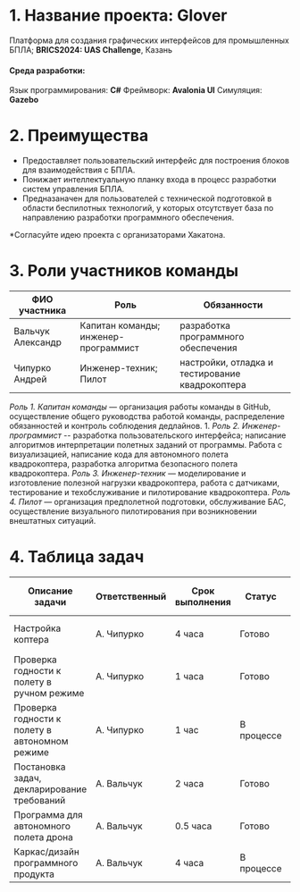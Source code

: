 #  1. Название проекта: Glover

Платформа для создания графических интерфейсов для промышленных БПЛА;
**BRICS2024: UAS Challenge**, Казань
 
####  Среда разработки:

Язык программирования: **C#**
Фреймворк: **Avalonia UI**
Симуляция: **Gazebo**

#  2. Преимущества

- Предоставляет пользовательский интерфейс для построения блоков для взаимодействия с БПЛА.
- Понижает интеллектуальную планку входа в процесс разработки систем управления БПЛА.
- Предназаначен для пользователей с технической подготовкой в области беспилотных технологий, у которых отсутствует база по направлению разработки программного обеспечения.

*Согласуйте идею проекта с организаторами Хакатона.
 
#  3. Роли участников команды

| ФИО участника | Роль  | Обязанности |
| -------- | ------- |------- |
| Вальчук Александр | Капитан команды; инженер-программист | разработка программного обеспечения |
| Чипурко Андрей | Инженер-техник; Пилот | настройки, отладка и тестирование квадрокоптера |

_Роль 1. Капитан команды_ — организация работы команды в GitHub, осуществление общего руководства работой команды, распределение обязанностей и контроль соблюдения дедлайнов. 1.  _Роль 2. Инженер-программист_ -- разработка пользовательского интерфейса; написание алгоритмов интерпретации полетных заданий от программы. Работа с визуализацией, написание кода для автономного полета квадрокоптера, разработка алгоритма безопасного полета квадрокоптера.
_Роль 3. Инженер-техник_ — моделирование и изготовление полезной нагрузки квадрокоптера, работа с датчиками, тестирование и техобслуживание и пилотирование квадрокоптера.
_Роль 4. Пилот_ — организация предполетной подготовки, обслуживание БАС, осуществление визуального пилотирования при возникновении внештатных ситуаций.

# 4. Таблица задач
| Описание задачи                                 | Ответственный | Срок выполнения | Статус     | технологии / инструменты / ПО          |
| ----------------------------------------------- | ------------- | --------------- | ---------- | -------------------------------------- |
| Настройка коптера                               | А. Чипурко    | 4 часа          | Готово     | Коптер клевер и периферия              |
| Проверка годности к полету в ручном режиме      | А. Чипурко    | 1 часа          | Готово     | Коптер клевер и периферия              |
| Проверка годности к полету в автономном режиме  | А. Чипурко    | 1 час           | В процессе | Коптер клевер и периферия              |
| Постановка задач, декларирование требований     | А. Вальчук    | 2 часа          | Готово     | github / vscode / markdown             |
| Программа для автономного полета дрона          | А. Вальчук    | 0.5 часа        | Готово     | github / vscode / python               |
| Каркас/дизайн программного продукта             | А. Вальчук    | 4 часа          | В процессе | dotnet8 / C# / Avalonia UI / vscode    |

